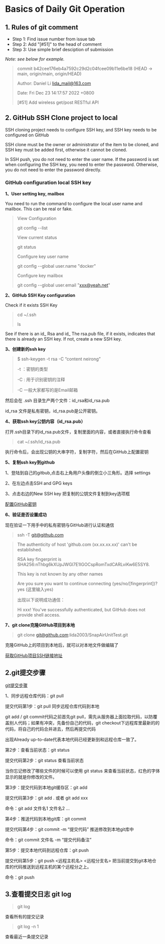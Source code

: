 
# Basics of Daily Git Operation

## 1. Rules of git comment

- Step 1: Find issue number from issue tab
- Step 2: Add "[#51]" to the head of comment
- Step 3: Use simple brief desciption of submission

*Note: see below for example.*

> commit b42cee176eb4a7592c29d2c04fcee09b11e6be18 (HEAD -> main, origin/main, origin/HEAD)
>
> Author: Daniel Li <lida_mail@163.com>
>
> Date:   Fri Dec 23 14:17:57 2022 +0800
> 
>    [#51] Add wireless get/post RESTful API

## 2. GitHub SSH Clone project to local


SSH cloning project needs to configure SSH key, and SSH key needs to be configured on GitHub

SSH clone must be the owner or administrator of the item to be cloned, and SSH key must be added first, otherwise it cannot be cloned.

In SSH push, you do not need to enter the user name. If the password is set when configuring the SSH key, you need to enter the password. Otherwise, you do not need to enter the password directly.

### GitHub configuration local SSH key

**1、User setting key, mailbox**

You need to run the command to configure the local user name and mailbox. This can be real or fake.

>View Configuration
>
>git config --list
>
>View current status 
>
>git status 
>
>Configure key user name
>
>git config --global user.name "docker"
>
>Configure key mailbox
>
>git config --global user.email  "xxx@yeah.net"


**2、GitHub SSH Key configuration**

Check if it exists SSH Key

>cd ~/.ssh 
>
>ls

See if there is an id_ Rsa and id_ The rsa.pub file, if it exists, indicates that there is already an SSH key. If not, create a new SSH key.

**3、创建新的ssh key**

>$ ssh-keygen -t rsa -C “content neirong”
>
>-t ：密钥的类型
>
>-C : 用于识别密钥的注释
>
>-C 一般大家都写的是Email邮箱

然后会在 .ssh 目录生产两个文件：id_rsa和id_rsa.pub

id_rsa 文件是私有密钥，id_rsa.pub是公开密钥。

**4、获取ssh key公钥内容（id_rsa.pub）**

打开.ssh目录下的id_rsa.pub文件，复制里面的内容，或者直接执行命令查看

>cat ~/.ssh/id_rsa.pub

执行命令后，会出现公钥的大串字符，复制字符，然后在GitHub上配置密钥

**5、复制ssh key到github**

1、登陆到自己的gitbub,点击右上角用户头像的倒立小三角形。选择 settings

2、在左边点击SSH and GPG keys

3、点击右边的New SSH key 把复制的公钥文件复制到key选项框

[配置GitHub密钥](https://blog.csdn.net/qq_20663639/article/details/126284892)


**6、验证是否设置成功**

现在验证一下用手中的私有密钥与GitHub进行认证和通信

>ssh -T git@github.com


>The authenticity of host 'github.com (xx.xx.xx.xx)' can't be established.
>
>RSA key fingerprint is SHA256:nThbg6kXUpJWGl7E1IGOCspRomTxdCARLviKw6E5SY8.
>
>This key is not known by any other names
>
>Are you sure you want to continue connecting (yes/no/[fingerprint])? yes (这里输入yes)
>
>出现以下说明成功通信：
>
>Hi xxx! You've successfully authenticated, but GitHub does not provide shell access.


**7、git clone克隆GitHub项目到本地**


>git clone git@github.com:lida2003/SnapAirUnitTest.git

克隆GitHub上的项目到本地后，就可以对本地文件做编辑了

[获取GitHub项目SSH链接地址](https://blog.csdn.net/qq_20663639/article/details/126284892)


## 2.git提交步骤

[git提交步骤](https://blog.csdn.net/weixin_44933530/article/details/126149801)

1、同步远程仓库代码：git pull

提交代码第1步：git pull 同步远程仓库代码到本地

git add / git commit代码之前首先git pull，需先从服务器上面拉取代码，以防覆盖别人代码；如果有冲突，先备份自己的代码，git checkout下远程库里最新的的代码，将自己的代码合并进去，然后再提交代码

出现Already up-to-date代表本地代码已经更新到和远程仓库一致了。

第2步：查看当前状态：git status

提交代码第2步：git status 查看当前状态

当你忘记修改了哪些文件的时候可以使用 git status 来查看当前状态，红色的字体显示的就是你修改的文件。

第3步：提交代码到本地git缓存区：git add

提交代码第3步：git add . 或者 git add xxx

命令：git add 文件名1 文件名2 …

第4步：推送代码到本地git库：git commit

提交代码第4步：git commit -m “提交代码” 推送修改到本地git库中

命令：git commit 文件名 -m “提交代码备注”

第5步：提交本地代码到远程仓库：git push

提交代码第5步：git push <远程主机名> <远程分支名> 把当前提交到git本地仓库的代码推送到远程主机的某个远程分之上。

命令：git push

## 3.查看提交日志 git log

>git log

查看所有的提交记录

>git log -n 1

查看最近一条提交记录
